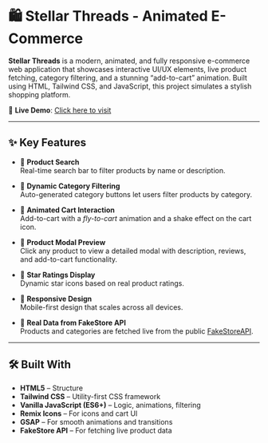 # 🛍️ Stellar Threads - Animated E-Commerce

**Stellar Threads** is a modern, animated, and fully responsive e-commerce web application that showcases interactive UI/UX elements, live product fetching, category filtering, and a stunning “add-to-cart” animation. Built using HTML, Tailwind CSS, and JavaScript, this project simulates a stylish shopping platform.

🔗 **Live Demo**: [Click here to visit](https://21ambuj.github.io/EcommercePage/)

---

## ✨ Key Features

- 🔎 **Product Search**  
  Real-time search bar to filter products by name or description.

- 🧠 **Dynamic Category Filtering**  
  Auto-generated category buttons let users filter products by category.

- 🛒 **Animated Cart Interaction**  
  Add-to-cart with a *fly-to-cart* animation and a shake effect on the cart icon.

- 💬 **Product Modal Preview**  
  Click any product to view a detailed modal with description, reviews, and add-to-cart functionality.

- 🌟 **Star Ratings Display**  
  Dynamic star icons based on real product ratings.

- 📱 **Responsive Design**  
  Mobile-first design that scales across all devices.

- 🧩 **Real Data from FakeStore API**  
  Products and categories are fetched live from the public [FakeStoreAPI](https://fakestoreapi.com/).

---

## 🛠️ Built With

- **HTML5** – Structure  
- **Tailwind CSS** – Utility-first CSS framework  
- **Vanilla JavaScript (ES6+)** – Logic, animations, filtering  
- **Remix Icons** – For icons and cart UI  
- **GSAP** – For smooth animations and transitions  
- **FakeStore API** – For fetching live product data




